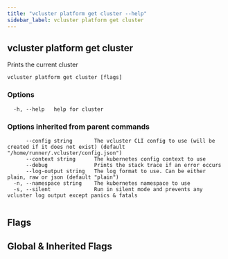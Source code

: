 ```yaml
---
title: "vcluster platform get cluster --help"
sidebar_label: vcluster platform get cluster
---
```


## vcluster platform get cluster

Prints the current cluster

```
vcluster platform get cluster [flags]
```

### Options

```
  -h, --help   help for cluster
```

### Options inherited from parent commands

```
      --config string       The vcluster CLI config to use (will be created if it does not exist) (default "/home/runner/.vcluster/config.json")
      --context string      The kubernetes config context to use
      --debug               Prints the stack trace if an error occurs
      --log-output string   The log format to use. Can be either plain, raw or json (default "plain")
  -n, --namespace string    The kubernetes namespace to use
  -s, --silent              Run in silent mode and prevents any vcluster log output except panics & fatals
```

```

```


## Flags
## Global & Inherited Flags
